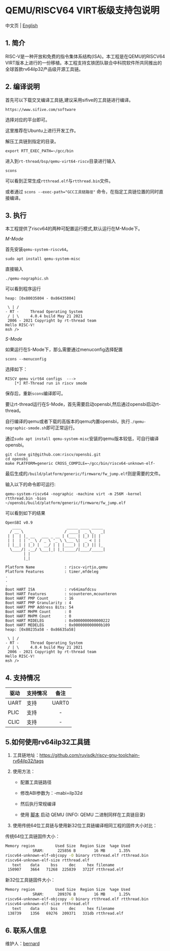 # QEMU/RISCV64 VIRT板级支持包说明

中文页 | [English](README.md)

## 1. 简介

RISC-V是一种开放和免费的指令集体系结构(ISA)。本工程是在QEMU的RISCV64 VIRT版本上进行的一份移植。本工程支持玄铁团队联合中科院软件所共同推出的全球首款rv64ilp32产品级开源工具链。

## 2. 编译说明

首先可以下载交叉编译工具链,建议采用sifive的工具链进行编译。
```
https://www.sifive.com/software
```
选择对应的平台即可。

这里推荐在Ubuntu上进行开发工作。

解压工具链到指定的目录。

```
export RTT_EXEC_PATH=~/gcc/bin
```

进入到`rt-thread/bsp/qemu-virt64-riscv`目录进行输入
```
scons
```
可以看到正常生成`rtthread.elf`与`rtthread.bin`文件。

或者通过 `scons --exec-path="GCC工具链路径"` 命令，在指定工具链位置的同时直接编译。

## 3. 执行

本工程提供了riscv64的两种可配置运行模式,默认运行在M-Mode下。

*M-Mode*

首先安装`qemu-system-riscv64`。

```
sudo apt install qemu-system-misc
```
直接输入
```
./qemu-nographic.sh
```
可以看到程序运行

```
heap: [0x80035804 - 0x86435804]

 \ | /
- RT -     Thread Operating System
 / | \     4.0.4 build May 21 2021
 2006 - 2021 Copyright by rt-thread team
Hello RISC-V!
msh />
```

*S-Mode*

如果运行在S-Mode下，那么需要通过menuconfig选择配置

```
scons --menuconfig
```
选择如下：
```
RISCV qemu virt64 configs  --->
    [*] RT-Thread run in riscv smode
```
保存后，重新`scons`编译即可。

要让rt-thread运行在S-Mode，首先需要启动opensbi,然后通过opensbi启动rt-thread。

自行编译的qemu或者下载的高版本的qemu内置opensbi，执行`./qemu-nographic-smode.sh`即可正常运行。

通过`sudo apt install qemu-system-misc`安装的qemu版本较低，可自行编译opensbi。

```
git clone git@github.com:riscv/opensbi.git
cd opensbi
make PLATFORM=generic CROSS_COMPILE=~/gcc/bin/riscv64-unknown-elf-
```
最后生成的`/build/platform/generic/firmware/fw_jump.elf`则是需要的文件。

输入以下的命令即可运行:

```
qemu-system-riscv64 -nographic -machine virt -m 256M -kernel rtthread.bin -bios ~/opensbi/build/platform/generic/firmware/fw_jump.elf
```
可以看到如下的结果
```
OpenSBI v0.9
   ____                    _____ ____ _____
  / __ \                  / ____|  _ \_   _|
 | |  | |_ __   ___ _ __ | (___ | |_) || |
 | |  | | '_ \ / _ \ '_ \ \___ \|  _ < | |
 | |__| | |_) |  __/ | | |____) | |_) || |_
  \____/| .__/ \___|_| |_|_____/|____/_____|
        | |
        |_|

Platform Name             : riscv-virtio,qemu
Platform Features         : timer,mfdeleg
.
.
.
Boot HART ISA             : rv64imafdcsu
Boot HART Features        : scounteren,mcounteren
Boot HART PMP Count       : 16
Boot HART PMP Granularity : 4
Boot HART PMP Address Bits: 54
Boot HART MHPM Count      : 0
Boot HART MHPM Count      : 0
Boot HART MIDELEG         : 0x0000000000000222
Boot HART MEDELEG         : 0x000000000000b109
heap: [0x80235a58 - 0x86635a58]

 \ | /
- RT -     Thread Operating System
 / | \     4.0.4 build May 21 2021
 2006 - 2021 Copyright by rt-thread team
Hello RISC-V!
msh />
```
## 4. 支持情况

| 驱动 | 支持情况  |  备注  |
| ------ | ----  | :------:  |
| UART | 支持 | UART0 |
| PLIC | 支持 | - |
| CLIC | 支持 | - |

## 5.如何使用rv64ilp32工具链

1. 工具链地址：https://github.com/ruyisdk/riscv-gnu-toolchain-rv64ilp32/tags

2. 使用方法：

   - 配置工具链路径

   - 修改ABI参数为：-mabi=ilp32d

   - 然后执行常规编译

   - 使用 [脚本](./qemu-rv64ilp32-nographic.sh) 启动 QEMU (INFO: QEMU 二进制同样在工具链目录)

3.  使用传统64位工具链与使用新32位工具链编译相同工程的固件大小对比：

   传统64位工具链固件大小：

   ```bash
   Memory region         Used Size  Region Size  %age Used
               SRAM:      225856 B        16 MB      1.35%
   riscv64-unknown-elf-objcopy -O binary rtthread.elf rtthread.bin
   riscv64-unknown-elf-size rtthread.elf
      text    data     bss     dec     hex filename
    150907    3664   71268  225839   3722f rtthread.elf
   ```

   新32位工具链固件大小：

   ```bash
   Memory region         Used Size  Region Size  %age Used
               SRAM:      209376 B        16 MB      1.25%
   riscv64-unknown-elf-objcopy -O binary rtthread.elf rtthread.bin
   riscv64-unknown-elf-size rtthread.elf
      text    data     bss     dec     hex filename
    138739    1356   69276  209371   331db rtthread.elf
   ```

## 6. 联系人信息

维护人：[bernard][1]

[1]: https://github.com/BernardXiong



